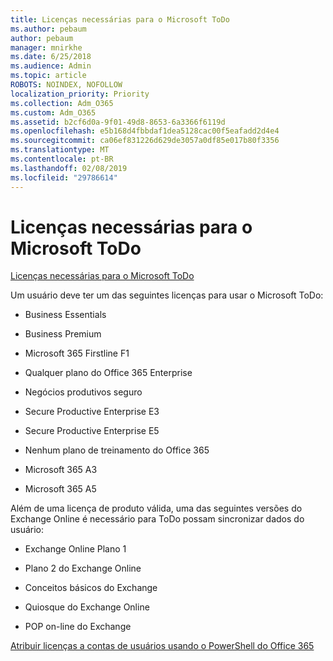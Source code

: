 ```yaml
---
title: Licenças necessárias para o Microsoft ToDo
ms.author: pebaum
author: pebaum
manager: mnirkhe
ms.date: 6/25/2018
ms.audience: Admin
ms.topic: article
ROBOTS: NOINDEX, NOFOLLOW
localization_priority: Priority
ms.collection: Adm_O365
ms.custom: Adm_O365
ms.assetid: b2cf6d0a-9f01-49d8-8653-6a3366f6119d
ms.openlocfilehash: e5b168d4fbbdaf1dea5128cac00f5eafadd2d4e4
ms.sourcegitcommit: ca06ef831226d629de3057a0df85e017b80f3356
ms.translationtype: MT
ms.contentlocale: pt-BR
ms.lasthandoff: 02/08/2019
ms.locfileid: "29786614"
---
```

# <a name="required-licenses-for-microsoft-todo"></a>Licenças necessárias para o Microsoft ToDo

[Licenças necessárias para o Microsoft ToDo](https://support.office.com/article/381e9d1b-c500-49b5-973e-890fd86528d7.aspx)
  
Um usuário deve ter um das seguintes licenças para usar o Microsoft ToDo:
  
- Business Essentials
    
- Business Premium
    
- Microsoft 365 Firstline F1
    
- Qualquer plano do Office 365 Enterprise
    
- Negócios produtivos seguro
    
- Secure Productive Enterprise E3
    
- Secure Productive Enterprise E5
    
- Nenhum plano de treinamento do Office 365
    
- Microsoft 365 A3
    
- Microsoft 365 A5
    
Além de uma licença de produto válida, uma das seguintes versões do Exchange Online é necessário para ToDo possam sincronizar dados do usuário: 
  
- Exchange Online Plano 1
    
- Plano 2 do Exchange Online
    
- Conceitos básicos do Exchange
    
- Quiosque do Exchange Online
    
- POP on-line do Exchange
    
[Atribuir licenças a contas de usuários usando o PowerShell do Office 365](https://docs.microsoft.com/office365/enterprise/powershell/assign-licenses-to-user-accounts-with-office-365-powershell )
  

